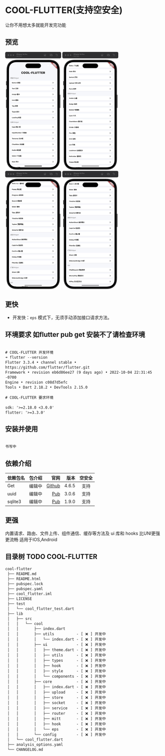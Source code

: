 # COOL-FLUTTER(支持空安全)

让你不用想太多就能开发完功能
## 预览

<img src="static/1.jpg" width="180">
<img src="static/2.jpg" width="180">
<img src="static/3.jpg" width="180">
<img src="static/4.jpg" width="180">




## 更快

-   开发快：`eps` 模式下，无须手动添加接口请求方法。



## 环境要求 如flutter pub get 安装不了请检查环境
``` shell

# COOL-FLUTTER 开发环境
➜ flutter --version
Flutter 3.3.4 • channel stable • https://github.com/flutter/flutter.git
Framework • revision eb6d86ee27 (9 days ago) • 2022-10-04 22:31:45 -0700
Engine • revision c08d7d5efc
Tools • Dart 2.18.2 • DevTools 2.15.0

# COOL-FLUTTER 要求环境

sdk: '>=2.18.0 <3.0.0'
flutter: '>=3.3.0'

```
## 安装并使用

``` dart
 
书写中

```

## 依赖介绍

| 依赖包名 | 包介绍 |                                           官网 |  版本 | 空安全 |
| :------- | -----: | ---------------------------------------------: | ----: | :----: |
| Get      | 编辑中 |   [Github](https://github.com/jonataslaw/getx) | 4.6.5 |  支持  |
| uuid     | 编辑中 | [Pub](https://pub.flutter-io.cn/packages/uuid) | 3.0.6 |  支持  |
| sqlite3  | 编辑中 |        [Pub](https://pub.dev/packages/sqlite3) | 1.9.0 |  支持  |






## 更强

内置请求、路由、文件上传、组件通信、缓存等方法及 ui 库和 hooks
比UNI更强更流畅 适用于IOS,Android


## 目录树 TODO COOL-FLUTTER
```
cool-flutter
 ├── README.md
 ├── README.html
 ├── pubspec.lock
 ├── pubspec.yaml
 ├── cool_flutter.iml
 ├── LICENSE
 ├── test
 │   └── cool_flutter_test.dart
 ├── lib
 │   ├── src
 │   │   └── cool
 │   │       ├── index.dart
 │   │       ├── utils          - [ ❌ ] 开发中
 │   │       │   └── index.dart - [ ❌ ] 开发中
 │   │       ├── ui             - [ ❌ ] 开发中
 │   │       │   ├── theme.dart - [ ❌ ] 开发中
 │   │       │   ├── utils      - [ ❌ ] 开发中
 │   │       │   ├── types      - [ ❌ ] 开发中
 │   │       │   ├── hook       - [ ❌ ] 开发中
 │   │       │   ├── style      - [ ❌ ] 开发中
 │   │       │   └── components - [ ❌ ] 开发中
 │   │       ├── core           - [ ❌ ] 开发中
 │   │       │   ├── index.dart - [ ❌ ] 开发中
 │   │       │   ├── upload     - [ ❌ ] 开发中
 │   │       │   ├── store      - [ ❌ ] 开发中
 │   │       │   ├── socket     - [ ❌ ] 开发中
 │   │       │   ├── service    - [ ❌ ] 开发中
 │   │       │   ├── router     - [ ❌ ] 开发中
 │   │       │   ├── mitt       - [ ❌ ] 开发中
 │   │       │   ├── hook       - [ ❌ ] 开发中
 │   │       │   └── eps        - [ ❌ ] 开发中
 │   │       └── config         - [ ❌ ] 开发中
 │   └── cool_flutter.dart
 ├── analysis_options.yaml
 └── CHANGELOG.md
 ```